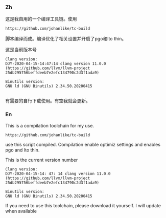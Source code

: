 ### Zh

这是我自用的一个编译工具链。使用
```
https://github.com/johanlike/tc-build
```
脚本编译而成。编译优化了相关设置并开启了pgo和lto thin。

这是当前版本号

```
Clang version:
DJY-2020-04-15-14:47:14 clang version 11.0.0 (https://github.com/llvm/llvm-project 25db295756beffdeeb7e2efc134790c2d3f1ada9)

Binutils version:
GNU ld (GNU Binutils) 2.34.50.20200415


```

有需要的自行下载使用。有空我就会更新。


### En



This is a compilation toolchain for my  use. 
```
https://github.com/johanlike/tc-build
```


use this script  compiled. Compilation enable optimiz settings and enables pgo and lto thin.

This is the current version number
```
Clang version:
DJY-2020-04-15-14: 47: 14 clang version 11.0.0 (https://github.com/llvm/llvm-project 25db295756beffdeeb7e2efc134790c2d3f1ada9)

Binutils version:
GNU ld (GNU Binutils) 2.34.50.20200415

```


If you need to use this toolchain, please download it yourself. I will update when available
